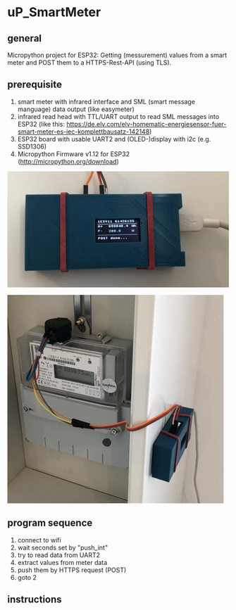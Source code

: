 # uP_SmartMeter
## general
Micropython project for ESP32:
Getting (messurement) values from a smart meter and POST them to a HTTPS-Rest-API (using TLS).

## prerequisite
1. smart meter with infrared interface and SML (smart message manguage) data output (like easymeter)
2. infrared read head with TTL/UART output to read SML messages into ESP32 (like this: https://de.elv.com/elv-homematic-energiesensor-fuer-smart-meter-es-iec-komplettbausatz-142148)
3. ESP32 board with usable UART2 and (OLED-)display with i2c (e.g. SSD1306)
4. Micropython Firmware v1.12 for ESP32 (http://micropython.org/download)

![reading data](pics/data_read.jpg)

![meter installation](pics/meter_case_IR-Head.jpg)

## program sequence
1. connect to wifi
2. wait seconds set by "push_int"
3. try to read data from UART2 
4. extract values from meter data
5. push them by HTTPS request (POST)
6. goto 2



## instructions


